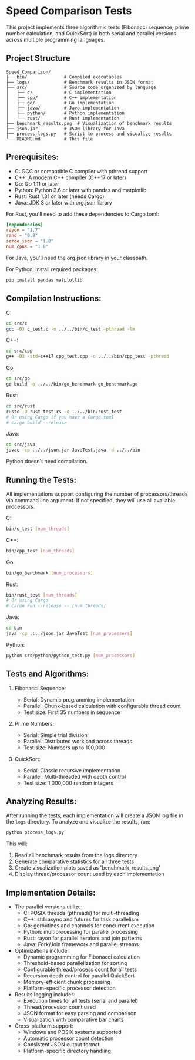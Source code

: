 Speed Comparison Tests
=====================

This project implements three algorithmic tests (Fibonacci sequence, prime number calculation, and QuickSort) in both serial and parallel versions across multiple programming languages.

## Project Structure

```
Speed_Comparison/
├── bin/              # Compiled executables
├── logs/             # Benchmark results in JSON format
├── src/              # Source code organized by language
│   ├── c/            # C implementation
│   ├── cpp/          # C++ implementation
│   ├── go/           # Go implementation
│   ├── java/         # Java implementation
│   ├── python/       # Python implementation
│   └── rust/         # Rust implementation
├── benchmark_results.png  # Visualization of benchmark results
├── json.jar          # JSON library for Java
├── process_logs.py   # Script to process and visualize results
└── README.md         # This file
```

## Prerequisites:
- C: GCC or compatible C compiler with pthread support
- C++: A modern C++ compiler (C++17 or later)
- Go: Go 1.11 or later
- Python: Python 3.6 or later with pandas and matplotlib
- Rust: Rust 1.31 or later (needs Cargo)
- Java: JDK 8 or later with org.json library

For Rust, you'll need to add these dependencies to Cargo.toml:
```toml
[dependencies]
rayon = "1.7"
rand = "0.8"
serde_json = "1.0"
num_cpus = "1.0"
```

For Java, you'll need the org.json library in your classpath.

For Python, install required packages:
```bash
pip install pandas matplotlib
```

## Compilation Instructions:

C:
```bash
cd src/c
gcc -O3 c_test.c -o ../../bin/c_test -pthread -lm
```

C++:
```bash
cd src/cpp
g++ -O3 -std=c++17 cpp_test.cpp -o ../../bin/cpp_test -pthread
```

Go:
```bash
cd src/go
go build -o ../../bin/go_benchmark go_benchmark.go
```

Rust:
```bash
cd src/rust
rustc -O rust_test.rs -o ../../bin/rust_test
# Or using Cargo if you have a Cargo.toml
# cargo build --release
```

Java:
```bash
cd src/java
javac -cp ../../json.jar JavaTest.java -d ../../bin
```

Python doesn't need compilation.

## Running the Tests:

All implementations support configuring the number of processors/threads via command line argument. If not specified, they will use all available processors.

C:
```bash
bin/c_test [num_threads]
```

C++:
```bash
bin/cpp_test [num_threads]
```

Go:
```bash
bin/go_benchmark [num_processors]
```

Rust:
```bash
bin/rust_test [num_threads]
# Or using Cargo
# cargo run --release -- [num_threads]
```

Java:
```bash
cd bin
java -cp .:../json.jar JavaTest [num_processors]
```

Python:
```bash
python src/python/python_test.py [num_processors]
```

## Tests and Algorithms:
1. Fibonacci Sequence:
   - Serial: Dynamic programming implementation
   - Parallel: Chunk-based calculation with configurable thread count
   - Test size: First 35 numbers in sequence

2. Prime Numbers:
   - Serial: Simple trial division
   - Parallel: Distributed workload across threads
   - Test size: Numbers up to 100,000

3. QuickSort:
   - Serial: Classic recursive implementation
   - Parallel: Multi-threaded with depth control
   - Test size: 1,000,000 random integers

## Analyzing Results:
After running the tests, each implementation will create a JSON log file in the `logs` directory. To analyze and visualize the results, run:

```bash
python process_logs.py
```

This will:
1. Read all benchmark results from the logs directory
2. Generate comparative statistics for all three tests
3. Create visualization plots saved as 'benchmark_results.png'
4. Display thread/processor count used by each implementation

## Implementation Details:
- The parallel versions utilize:
  * C: POSIX threads (pthreads) for multi-threading
  * C++: std::async and futures for task parallelism
  * Go: goroutines and channels for concurrent execution
  * Python: multiprocessing for parallel processing
  * Rust: rayon for parallel iterators and join patterns
  * Java: Fork/Join framework and parallel streams
- Optimizations include:
  * Dynamic programming for Fibonacci calculation
  * Threshold-based parallelization for sorting
  * Configurable thread/process count for all tests
  * Recursion depth control for parallel QuickSort
  * Memory-efficient chunk processing
  * Platform-specific processor detection
- Results logging includes:
  * Execution times for all tests (serial and parallel)
  * Thread/processor count used
  * JSON format for easy parsing and comparison
  * Visualization with comparative bar charts
- Cross-platform support:
  * Windows and POSIX systems supported
  * Automatic processor count detection
  * Consistent JSON output format
  * Platform-specific directory handling